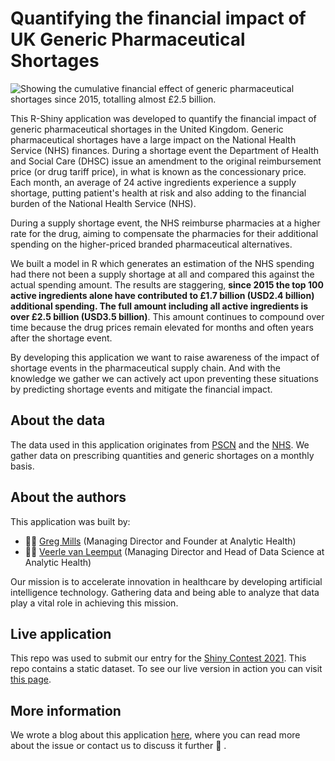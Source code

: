 # Quantifying the financial impact of UK Generic Pharmaceutical Shortages 

![*Showing the cumulative financial effect of generic pharmaceutical shortages since 2015, totalling almost £2.5 billion.*](https://analytichealth.co.uk/wp-content/uploads/2021/03/shortages.png)

This R-Shiny application was developed to quantify the financial impact of generic pharmaceutical shortages in the United Kingdom. Generic pharmaceutical shortages have a large impact on the National Health Service (NHS) finances. During a shortage event the Department of Health and Social Care (DHSC) issue an amendment to the original reimbursement price (or drug tariff price), in what is known as the concessionary price. Each month, an average of 24 active ingredients experience a supply shortage, putting patient's health at risk and also adding to the financial burden of the National Health Service (NHS). 

During a supply shortage event, the NHS reimburse pharmacies at a higher rate for the drug, aiming to compensate the pharmacies for their additional spending on the higher-priced branded pharmaceutical alternatives. 

We built a model in R which generates an estimation of the NHS spending had there not been a supply shortage at all and compared this against the actual spending amount. The results are staggering, **since 2015 the top 100 active ingredients alone have contributed to £1.7 billion (USD2.4 billion) additional spending. The full amount including all active ingredients is over £2.5 billion (USD3.5 billion)**. This amount continues to compound over time because the drug prices remain elevated for months and often years after the shortage event. 

By developing this application we want to raise awareness of the impact of shortage events in the pharmaceutical supply chain. And with the knowledge we gather we can actively act upon preventing these situations by predicting shortage events and mitigate the financial impact.

## About the data

The data used in this application originates from [PSCN]('https://psnc.org.uk/dispensing-supply/supply-chain/generic-shortages/') and the [NHS]('https://opendata.nhsbsa.net/dataset/english-prescribing-data-epd'). We gather data on prescribing quantities and generic shortages on a monthly basis.  

## About the authors

This application was built by:

* 👨‍💻  [Greg Mills]('https://github.com/analytichealth') (Managing Director and Founder at Analytic Health)
* 👩‍💻 [Veerle van Leemput]('https://github.com/hypebright') (Managing Director and Head of Data Science at Analytic Health)

Our mission is to accelerate innovation in healthcare by developing artificial intelligence technology. Gathering data and being able to analyze that data play a vital role in achieving this mission. 

## Live application

This repo was used to submit our entry for the [Shiny Contest 2021]('https://blog.rstudio.com/2021/03/11/time-to-shiny/'). This repo contains a static dataset. To see our live version in action you can visit [this page]('https://apps.analytichealth.co.uk/shortages/'). 

## More information

We wrote a blog about this application [here]('https://analytichealth.co.uk/quantifying-the-financial-impact-of-uk-generic-pharmaceutical-shortages/'), where you can read more about the issue or contact us to discuss it further 💬 .
